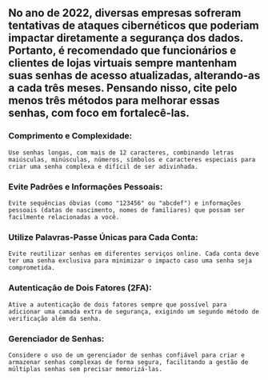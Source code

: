## No ano de 2022, diversas empresas sofreram tentativas de ataques cibernéticos que poderiam impactar diretamente a segurança dos dados. Portanto, é recomendado que funcionários e clientes de lojas virtuais sempre mantenham suas senhas de acesso atualizadas, alterando-as a cada três meses. Pensando nisso, cite pelo menos três métodos para melhorar essas senhas, com foco em fortalecê-las.

### Comprimento e Complexidade: 
    Use senhas longas, com mais de 12 caracteres, combinando letras maiúsculas, minúsculas, números, símbolos e caracteres especiais para criar uma senha complexa e difícil de ser adivinhada.

### Evite Padrões e Informações Pessoais: 
    Evite sequências óbvias (como "123456" ou "abcdef") e informações pessoais (datas de nascimento, nomes de familiares) que possam ser facilmente relacionadas a você.

### Utilize Palavras-Passe Únicas para Cada Conta: 
    Evite reutilizar senhas em diferentes serviços online. Cada conta deve ter uma senha exclusiva para minimizar o impacto caso uma senha seja comprometida.

### Autenticação de Dois Fatores (2FA): 
    Ative a autenticação de dois fatores sempre que possível para adicionar uma camada extra de segurança, exigindo um segundo método de verificação além da senha.

### Gerenciador de Senhas: 
    Considere o uso de um gerenciador de senhas confiável para criar e armazenar senhas complexas de forma segura, facilitando a gestão de múltiplas senhas sem precisar memorizá-las.